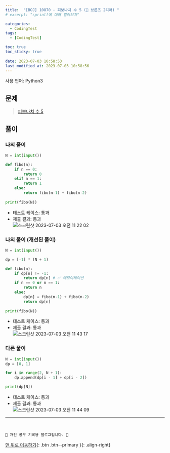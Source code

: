 ```yaml
---
title:  "[BOJ] 10870 - 피보나치 수 5 (🥉 브론즈 2티어) "
# excerpt: "sprintf에 대해 알아보자"

categories:
  - CodingTest
tags:
  - [CodingTest]

toc: true
toc_sticky: true
 
date: 2023-07-03 10:58:53
last_modified_at: 2023-07-03 10:58:56
---
```


사용 언어: Python3

## 문제
> [피보나치 수 5](https://www.acmicpc.net/problem/10870)

## 풀이
### 나의 풀이
```py
N = int(input())

def fibo(n):
    if n == 0:
        return 0
    elif n == 1:
        return 1
    else:
        return fibo(n-1) + fibo(n-2)
    
print(fibo(N))
```
- 테스트 케이스: 통과
- 제출 결과: 통과<br>
![스크린샷 2023-07-03 오전 11 22 02](https://github.com/minju412/jenkins-test/assets/59405576/22edab71-fa5a-473c-8826-161f78e2b334)

### 나의 풀이 (개선된 풀이)
```py
N = int(input())

dp = [-1] * (N + 1)

def fibo(n):
    if dp[n] != -1:
        return dp[n] # ✅ 메모이제이션
    if n == 0 or n == 1:
        return n
    else:
        dp[n] = fibo(n-1) + fibo(n-2)
        return dp[n]
    
print(fibo(N))
```
- 테스트 케이스: 통과
- 제출 결과: 통과<br>
![스크린샷 2023-07-03 오전 11 43 17](https://github.com/minju412/jenkins-test/assets/59405576/d8460a28-c92d-48ff-86b0-2ee443348ff0)

### 다른 풀이
```py
N = int(input())
dp = [0, 1]

for i in range(2, N + 1):
    dp.append(dp[i - 1] + dp[i - 2])

print(dp[N])
```
- 테스트 케이스: 통과
- 제출 결과: 통과<br>
![스크린샷 2023-07-03 오전 11 44 09](https://github.com/minju412/jenkins-test/assets/59405576/51d73b1c-7926-44c6-9c3c-fd3a30746dfc)







***
<br>


    💛 개인 공부 기록용 블로그입니다. 👻

[맨 위로 이동하기](#){: .btn .btn--primary }{: .align-right}